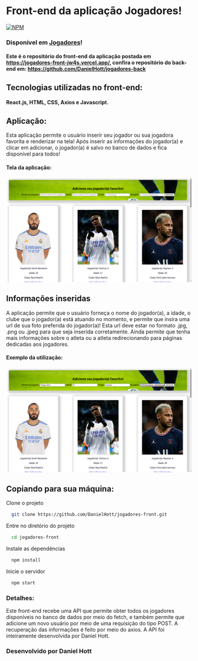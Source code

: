 # Front-end da aplicação Jogadores!

[![NPM](https://img.shields.io/npm/l/react)](https://github.com/DanielHott/Pagina-de-Receitas/blob/master/LICENSE)

### Disponível em  [Jogadores](https://jogadores-front-jw4s.vercel.app/)!

#### Este é o repositório do front-end da aplicação postada em https://jogadores-front-jw4s.vercel.app/, confira o repositório do back-end em: https://github.com/DanielHott/jogadores-back

## Tecnologias utilizadas no front-end:

#### React.js, HTML, CSS, Axios e Javascript.

## Aplicação: 

Esta aplicação permite o usuário inserir seu jogador ou sua jogadora favorita e renderizar na tela! Após inserir as informações do jogador(a) e clicar em adicionar,
o jogador(a) é salvo no banco de dados e fica disponível para todos!
#### Tela da aplicação:
![Web 1](https://github.com/DanielHott/imagens/blob/master/jogadoresfront.png)

## Informações inseridas
A aplicação permite que o usuário forneça o nome do jogador(a), a idade, o clube que o jogador(a) está atuando no momento, e permite que insira uma url
de sua foto preferida do jogador(a)! Esta url deve estar no formato .jpg, .png ou .jpeg para que seja inserida corretamente. Ainda permite que tenha mais
informações sobre o atleta ou a atleta redirecionando para páginas dedicadas aos jogadores.

#### Exemplo da utilização:
![Web 1](https://github.com/DanielHott/imagens/blob/master/jogadoresfront2.png)

## Copiando para sua máquina:

Clone o projeto

```bash
  git clone https://github.com/DanielHott/jogadores-front.git
```

Entre no diretório do projeto

```bash
  cd jogadores-front
```

Instale as dependências

```bash
  npm install
```

Inicie o servidor

```bash
  npm start
```

### Detalhes:

Este front-end recebe uma API que permite obter todos os jogadores disponíveis no banco de dados por meio do fetch, e também permite que adicione um novo usuário por meio de uma requisição do tipo POST. A recuperação das informações é feito por meio do axios. A API foi inteiramente desenvolvida por Daniel Hott.

 ### Desenvolvido por Daniel Hott
